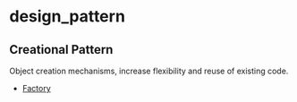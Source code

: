 # design_pattern

## Creational Pattern
Object creation mechanisms, increase flexibility and reuse of existing code.

* [Factory](/Factory/README.md)